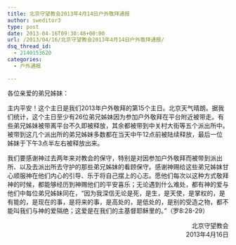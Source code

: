 ```yaml
---
title: 北京守望教会2013年4月14日户外敬拜通报
author: sweditor3
type: post
date: 2013-04-16T09:30:48+00:00
url: /2013/04/16/北京守望教会2013年4月14日户外敬拜通报/
dsq_thread_id:
  - 2140153620
categories:
  - 户外通报

---
```

各位亲爱的弟兄姊妹：

主内平安！这个主日是我们2013年户外敬拜的第15个主日。北京天气晴朗。据我们统计，这个主日至少有26位弟兄姊妹因为参加户外敬拜在平台附近被带走。有些弟兄姊妹被带离平台不久即被释放，其余都被带到中关村大街等五个派出所中。被带到这几个派出所的弟兄姊妹多数都在当天中午12点前被陆续释放，最后一位姊妹于下午3点半左右被释放出来。

我们要感谢神过去两年来对教会的保守，特别是对因参加户外敬拜而被带到派出所、以及去派出所去守护的那些弟兄姊妹的看顾保守。感谢神赐给这些弟兄姊妹甘心顺服神在他们内心的引导、乐于将自己摆上的心志。愿他们每次以这种方式敬拜神的时候，都能够经历到神赐他们的平安喜乐；无论遇到什么难处，都有神的爱与他们中每位弟兄姊妹同在，“因为我深信无论是死，是生，是天使，是掌权的，是有能的，是现在的事，是将来的事，是高处的，是低处的，是别的受造之物，都不能叫我们与神的爱隔绝；这爱是在我们的主基督耶稣里的。”（罗8:28-29）

<p style="text-align: right;">
  北京守望教会<br /> 2013年4月16日
</p>